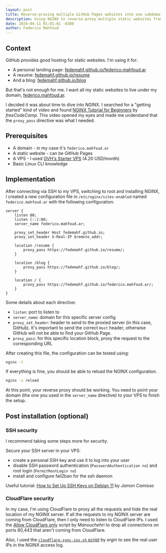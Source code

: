 ```yaml
---
layout: post
title: Reverse-proxing multiple GitHub Pages websites into one subdomain using NGINX
description: Using NGINX to reverse-proxy multiple static websites from GitHub Pages to a single subdomain
date: 2024-04-11 01:01:01 -0300
author: Federico Mahfoud
---
```


## Context

GitHub provides good hosting for static websites. I'm using it for:
- A personal landing page: [fedemahf.github.io/federico.mahfoud.ar](https://fedemahf.github.io/federico.mahfoud.ar)
- A resume: [fedemahf.github.io/resume](https://fedemahf.github.io/resume)
- And a blog: [fedemahf.github.io/blog](https://fedemahf.github.io/blog)

But that's not enough for me. I want all my static websites to live under my domain, [federico.mahfoud.ar](https://federico.mahfoud.ar).

I decided it was about time to dive into NGINX. I searched for a "getting started" kind of video and found [NGINX Tutorial for Beginners](https://www.youtube.com/watch?v=9t9Mp0BGnyI) by *freeCodeCamp*. This video opened my eyes and made me understand that the `proxy_pass` directive was what I needed.

## Prerequisites

- A domain - in my case it's `federico.mahfoud.ar`
- A static website - can be GitHub Pages
- A VPS - I used [OVH's Starter VPS](https://www.ovhcloud.com/en/vps/) (4.20 USD/month)
- Basic Linux CLI knowledge

## Implementation

After connecting via SSH to my VPS, switching to root and installing NGINX, I created a new configuration file in `/etc/nginx/sites-enabled` named `federico.mahfoud.ar` with the following configuration:

```nginx
server {
	listen 80;
	listen [::]:80;
	server_name federico.mahfoud.ar;

	proxy_set_header Host fedemahf.github.io;
	proxy_set_header X-Real-IP $remote_addr;

	location /resume {
		proxy_pass https://fedemahf.github.io/resume/;
	}

	location /blog {
		proxy_pass https://fedemahf.github.io/blog/;
	}

	location / {
		proxy_pass https://fedemahf.github.io/federico.mahfoud.ar/;
	}
}
```

Some details about each directive:
- `listen`: port to listen to
- `server_name`: domain for this specific server config
- `proxy_set_header`: header to send to the proxied server (in this case, GitHub). It's important to send the correct `Host` header, otherwise GitHub will not be able to find your GitHub Page.
- `proxy_pass`: for this specific location block, proxy the request to the corresponding URL

After creating this file, the configuration can be tested using:

```sh
nginx -t
```

If everything is fine, you should be able to reload the NGINX configuration.

```sh
nginx -s reload
```

At this point, your reverse proxy should be working. You need to point your domain (the one you used in the `server_name` directive) to your VPS to finish the setup.

## Post installation (optional)

### SSH security
I recommend taking some steps more for security.

Secure your SSH server in your VPS:
- create a personal SSH key and use it to log into your user
- disable SSH password authentication (`PasswordAuthentication no`) and root login (`PermitRootLogin no`)
- install and configure fail2ban for the ssh daemon

Useful tutorial: [How to Set Up SSH Keys on Debian 11](https://www.digitalocean.com/community/tutorials/how-to-set-up-ssh-keys-on-debian-11) by *Jamon Camisso*

### CloudFlare security

In my case, I'm using CloudFlare to proxy all the requests and hide the real location of my NGINX server. If all the requests to my NGINX server are coming from CloudFlare, then I only need to listen to CloudFlare IPs. I used the [Allow CloudFlare only](https://gist.github.com/Manouchehri/cdd4e56db6596e7c3c5a) script by *Manouchehri* to drop all connections on ports 80,443 that aren't coming from CloudFlare.

Also, I used the [`cloudflare-sync-ips.sh` script](https://github.com/ergin/nginx-cloudflare-real-ip) by *ergin* to see the real user IPs in the NGINX access log.
